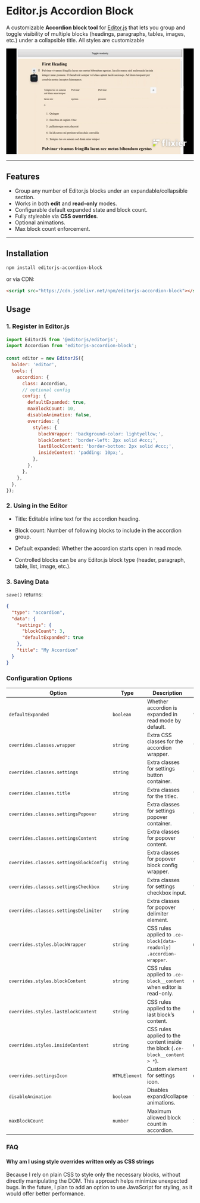 # Editor.js Accordion Block

A customizable **Accordion block tool** for [Editor.js](https://editorjs.io/) that lets you group and toggle visibility of multiple blocks (headings, paragraphs, tables, images, etc.) under a collapsible title. All styles are customizable

![example](./assets/example1.gif)


---

## Features

- Group any number of Editor.js blocks under an expandable/collapsible section.
- Works in both **edit** and **read-only** modes.
- Configurable default expanded state and block count.
- Fully styleable via **CSS overrides**.
- Optional animations.
- Max block count enforcement.

---

## Installation

```bash
npm install editorjs-accordion-block
```

or via CDN:

```html
<script src="https://cdn.jsdelivr.net/npm/editorjs-accordion-block"></script>
```

## Usage

### 1. Register in Editor.js

```js
import EditorJS from '@editorjs/editorjs';
import Accordion from 'editorjs-accordion-block';

const editor = new EditorJS({
  holder: 'editor',
  tools: {
    accordion: {
      class: Accordion,
      // optional config
      config: {
        defaultExpanded: true,
        maxBlockCount: 10,
        disableAnimation: false,
        overrides: {
          styles: {
            blockWrapper: 'background-color: lightyellow;',
            blockContent: 'border-left: 2px solid #ccc;',
            lastBlockContent: 'border-bottom: 2px solid #ccc;',
            insideContent: 'padding: 10px;',
          },
        },
      },
    },
  },
});
```

### 2. Using in the Editor

- Title: Editable inline text for the accordion heading.

- Block count: Number of following blocks to include in the accordion group.

- Default expanded: Whether the accordion starts open in read mode.

- Controlled blocks can be any Editor.js block type (header, paragraph, table, list, image, etc.).

### 3. Saving Data

`save()` returns:

```json
{
  "type": "accordion",
  "data": {
    "settings": {
      "blockCount": 3,
      "defaultExpanded": true
    },
    "title": "My Accordion"
  }
}
```

### Configuration Options

| Option                                  | Type          | Description                                                                   | Default     |
| --------------------------------------- | ------------- | ----------------------------------------------------------------------------- | ----------- |
| `defaultExpanded`                       | `boolean`     | Whether accordion is expanded in read mode by default.                        | `true`      |
| `overrides.classes.wrapper`             | `string`      | Extra CSS classes for the accordion wrapper.                                  | `""`        |
| `overrides.classes.settings`            | `string`      | Extra classes for settings button container.                                  | `""`        |
| `overrides.classes.title`            | `string`      | Extra classes for the titlec.                                  | `""`        |
| `overrides.classes.settingsPopover`     | `string`      | Extra classes for settings popover container.                                 | `""`        |
| `overrides.classes.settingsContent`     | `string`      | Extra classes for popover content.                                            | `""`        |
| `overrides.classes.settingsBlockConfig` | `string`      | Extra classes for popover block config wrapper.                               | `""`        |
| `overrides.classes.settingsCheckbox`    | `string`      | Extra classes for settings checkbox input.                                    | `""`        |
| `overrides.classes.settingsDelimiter`   | `string`      | Extra classes for popover delimiter element.                                  | `""`        |
| `overrides.styles.blockWrapper`         | `string`      | CSS rules applied to `.ce-block[data-readonly] .accordion-wrapper`.           | `undefined` |
| `overrides.styles.blockContent`         | `string`      | CSS rules applied to `.ce-block__content` when editor is read-only.           | `undefined` |
| `overrides.styles.lastBlockContent`     | `string`      | CSS rules applied to the last block’s content.                                | `undefined` |
| `overrides.styles.insideContent`        | `string`      | CSS rules applied to the content inside the block (`.ce-block__content > *`). | `undefined` |
| `overrides.settingsIcon`                | `HTMLElement` | Custom element for settings icon.                                             | `undefined` |
| `disableAnimation`                      | `boolean`     | Disables expand/collapse animations.                                          | `false`     |
| `maxBlockCount`                         | `number`      | Maximum allowed block count in accordion.                                     | `10`        |

### FAQ

#### Why am I using style overrides written only as CSS strings

Because I rely on plain CSS to style only the necessary blocks, without directly manipulating the DOM. This approach helps minimize unexpected bugs.
In the future, I plan to add an option to use JavaScript for styling, as it would offer better performance.
